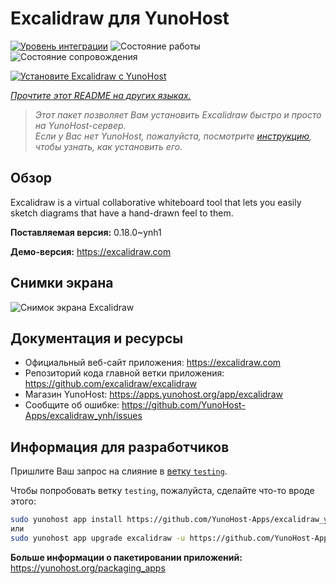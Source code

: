 <!--
Важно: этот README был автоматически сгенерирован <https://github.com/YunoHost/apps/tree/master/tools/readme_generator>
Он НЕ ДОЛЖЕН редактироваться вручную.
-->

# Excalidraw для YunoHost

[![Уровень интеграции](https://apps.yunohost.org/badge/integration/excalidraw)](https://ci-apps.yunohost.org/ci/apps/excalidraw/)
![Состояние работы](https://apps.yunohost.org/badge/state/excalidraw)
![Состояние сопровождения](https://apps.yunohost.org/badge/maintained/excalidraw)

[![Установите Excalidraw с YunoHost](https://install-app.yunohost.org/install-with-yunohost.svg)](https://install-app.yunohost.org/?app=excalidraw)

*[Прочтите этот README на других языках.](./ALL_README.md)*

> *Этот пакет позволяет Вам установить Excalidraw быстро и просто на YunoHost-сервер.*  
> *Если у Вас нет YunoHost, пожалуйста, посмотрите [инструкцию](https://yunohost.org/install), чтобы узнать, как установить его.*

## Обзор

Excalidraw is a virtual collaborative whiteboard tool that lets you easily sketch diagrams that have a hand-drawn feel to them.


**Поставляемая версия:** 0.18.0~ynh1

**Демо-версия:** <https://excalidraw.com>

## Снимки экрана

![Снимок экрана Excalidraw](./doc/screenshots/screenshot.png)

## Документация и ресурсы

- Официальный веб-сайт приложения: <https://excalidraw.com>
- Репозиторий кода главной ветки приложения: <https://github.com/excalidraw/excalidraw>
- Магазин YunoHost: <https://apps.yunohost.org/app/excalidraw>
- Сообщите об ошибке: <https://github.com/YunoHost-Apps/excalidraw_ynh/issues>

## Информация для разработчиков

Пришлите Ваш запрос на слияние в [ветку `testing`](https://github.com/YunoHost-Apps/excalidraw_ynh/tree/testing).

Чтобы попробовать ветку `testing`, пожалуйста, сделайте что-то вроде этого:

```bash
sudo yunohost app install https://github.com/YunoHost-Apps/excalidraw_ynh/tree/testing --debug
или
sudo yunohost app upgrade excalidraw -u https://github.com/YunoHost-Apps/excalidraw_ynh/tree/testing --debug
```

**Больше информации о пакетировании приложений:** <https://yunohost.org/packaging_apps>
